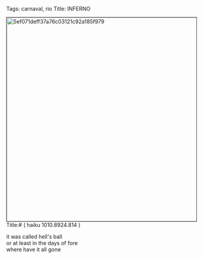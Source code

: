 Tags: carnaval, rio
Title: INFERNO
  
<p><img src="https://objects.hbvu.su/blotpix/2013/02/09.jpeg" width=540 height=540 alt="5ef071deff37a76c03121c92a185f979" border=1>
Title:# ( haiku 1010.8924.814 )  
  
it was called hell's ball  
or at least in the days of fore  
where have it all gone  
